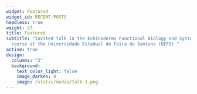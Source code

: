 ```yaml
---
widget: Featured
widget_id: RECENT-POSTS
headless: true
weight: 27
title: Featured
subtitle: "Invited talk in the Echinoderms Functional Biology and Systematics
  course at the Universidade Estadual de Feira de Santana (UEFS) "
active: true
design:
  columns: "2"
  background:
    text_color_light: false
    image_darken: 0
    image: /static/media/talk-1.png
---
```

